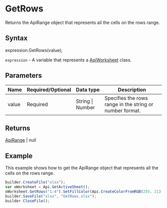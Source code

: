 # GetRows

Returns the ApiRange object that represents all the cells on the rows range.

## Syntax

expression.GetRows(value);

`expression` - A variable that represents a [ApiWorksheet](../ApiWorksheet.md) class.

## Parameters

| **Name** | **Required/Optional** | **Data type** | **Description** |
| ------------- | ------------- | ------------- | ------------- |
| value | Required | String &#124; Number | Specifies the rows range in the string or number format. |

## Returns

[ApiRange](../../ApiRange/ApiRange.md) &#124; null

## Example

This example shows how to get the ApiRange object that represents all the cells on the rows range.

```javascript
builder.CreateFile("xlsx");
var oWorksheet = Api.GetActiveSheet();
oWorksheet.GetRows("1:4").SetFillColor(Api.CreateColorFromRGB(255, 213, 191));
builder.SaveFile("xlsx", "GetRows.xlsx");
builder.CloseFile();
```